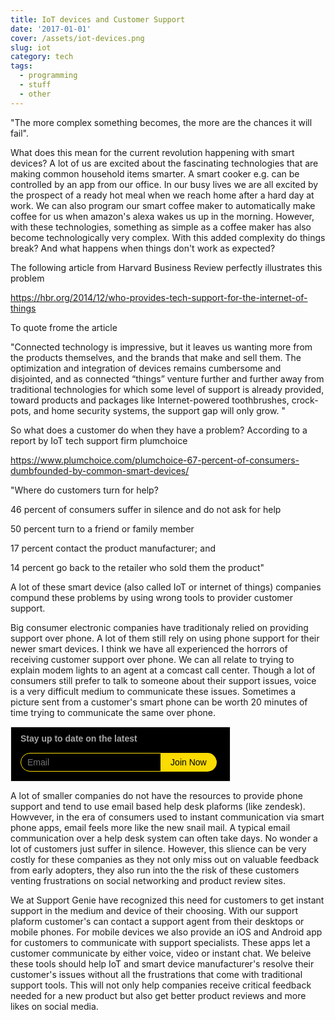 ```yaml
---
title: IoT devices and Customer Support
date: '2017-01-01'
cover: /assets/iot-devices.png
slug: iot
category: tech
tags:
  - programming
  - stuff
  - other
---
```

"The more complex something becomes, the more are the chances it will fail".

What does this mean for the current revolution happening with smart devices? A lot of us are excited about the fascinating technologies that are making common household items smarter. A smart cooker e.g. can be controlled by an app from our office. In our busy lives we are all excited by the prospect of a ready hot meal when we reach home after a hard day at work. We can also program our smart coffee maker to automatically make coffee for us when amazon's alexa wakes us up in the morning. However, with these technologies, something as simple as a coffee maker has also become technologically very complex. With this added complexity do things break? And what happens when things don't work as expected?

The following article from Harvard Business Review perfectly illustrates this problem

https://hbr.org/2014/12/who-provides-tech-support-for-the-internet-of-things

To quote frome the article

"Connected technology is impressive, but it leaves us wanting more from the products themselves, and the brands that make and sell them. The optimization and integration of devices remains cumbersome and disjointed, and as connected “things” venture further and further away from traditional technologies for which some level of support is already provided, toward products and packages like Internet-powered toothbrushes, crock-pots, and home security systems, the support gap will only grow. "

So what does a customer do when they have a problem? According to a report by IoT tech support firm plumchoice 

https://www.plumchoice.com/plumchoice-67-percent-of-consumers-dumbfounded-by-common-smart-devices/

"Where do customers turn for help?

46 percent of consumers suffer in silence and do not ask for help

50 percent turn to a friend or family member

17 percent contact the product manufacturer; and

14 percent go back to the retailer who sold them the product"

A lot of these smart device (also called IoT or internet of things) companies compund these problems by using wrong tools to provider customer support. 

Big consumer electronic companies have traditionaly relied on providing support over phone. A lot of them still rely on using phone support for their newer smart devices. I think we have all experienced the horrors of receiving customer support over phone. We can all relate to trying to explain modem lights to an agent at a comcast call center. Though a lot of consumers still prefer to talk to someone about their support issues, voice is a very difficult medium to communicate these issues. Sometimes a picture sent from a customer's smart phone can be worth 20 minutes of time trying to communicate the same over phone. 

<!--Zoho Campaigns Web-Optin Form's Header Code Starts Here-->

<script type="text/javascript" src="https://publ.maillist-manage.com/js/optin.min.js" onload="setupSF('sfa3e251e879e810fafc3f54ab4f0e5747ae6364a62834cb22','ZCFORMVIEW',false,'light',false,'0')"></script>
<script type="text/javascript">
	function runOnFormSubmit_sfa3e251e879e810fafc3f54ab4f0e5747ae6364a62834cb22(th){
		/*Before submit, if you want to trigger your event, "include your code here"*/
	};
</script>

<style>
.quick_form_12_css * {
    -webkit-box-sizing: border-box !important;
    -moz-box-sizing: border-box !important;
    box-sizing: border-box !important;
    overflow-wrap: break-word
}
@media only screen and (max-width: 600px) {.quick_form_12_css[name="SIGNUP_BODY"] { width: 100% !important; min-width: 100% !important; margin: 0px auto !important; padding: 0px !important } .SIGNUP_FLD { width: 90% !important; margin: 10px 5% !important; padding: 0px !important } .SIGNUP_FLD input { margin: 0 !important; border-radius: 25px !important } }
</style>

<!--Zoho Campaigns Web-Optin Form's Header Code Ends Here--><!--Zoho Campaigns Web-Optin Form Starts Here-->

<div id="sfa3e251e879e810fafc3f54ab4f0e5747ae6364a62834cb22" data-type="signupform" style="opacity: 1;">
	<div id="customForm">
		<div class="quick_form_12_css" style="background-color: rgb(0, 0, 0); width: 350px; z-index: 2; font-family: &quot;Arial&quot;; border-width: 1px; border-style: solid; border-color: rgb(235, 235, 235); overflow: hidden" name="SIGNUP_BODY">
			<div>
				<div style="font-size: 14px; font-family: Arial; font-weight: bold; color: rgb(166, 166, 166); text-align: left; padding: 10px 15px 5px; width: 100%; display: block; background-color: rgb(0, 0, 0)" id="SIGNUP_HEADING">Stay up to date on the latest</div>
				<div style="position:relative;">
					<div id="Zc_SignupSuccess" style="display:none;position:absolute;margin-left:4%;width:90%;background-color: white; padding: 3px; border: 3px solid rgb(194, 225, 154);  margin-top: 10px;margin-bottom:10px;word-break:break-all">
						<table width="100%" cellpadding="0" cellspacing="0" border="0">
							<tbody>
								<tr>
									<td width="10%">
										<img class="successicon" src="https://publ.maillist-manage.com/images/challangeiconenable.jpg" align="absmiddle">
									</td>
									<td>
										<span id="signupSuccessMsg" style="color: rgb(73, 140, 132); font-family: sans-serif; font-size: 14px;word-break:break-word">&nbsp;&nbsp;Thank you for Signing Up</span>
									</td>
								</tr>
							</tbody>
						</table>
					</div>
				</div>
				<form method="POST" id="zcampaignOptinForm" style="margin: 0px; width: 100%; padding: 0px 15px" action="https://maillist-manage.com/weboptin.zc" target="_zcSignup">
					<div style="background-color: rgb(255, 235, 232); padding: 10px; color: rgb(210, 0, 0); font-size: 11px; margin: 20px 10px 0px; border: 1px solid rgb(255, 217, 211); opacity: 1; display: none" id="errorMsgDiv">Please correct the marked field(s) below.</div>
					<div style="position: relative; margin: 10px 0 15px; width: 225px; height: 30px; display: inline-block" class="SIGNUP_FLD">
						<div id="Zc_SignupSuccess" style="position: absolute; width: 87%; background-color: white; padding: 3px; border: 3px solid rgb(194, 225, 154); margin-bottom: 10px; word-break: break-all; opacity: 1; display: none">
							<div style="width: 20px; padding: 5px; display: table-cell">
								<img class="successicon" src="https://campaigns.zoho.com/images/challangeiconenable.jpg" style="width: 20px">
							</div>
							<div style="display: table-cell">
								<span id="signupSuccessMsg" style="color: rgb(73, 140, 132); font-family: sans-serif; font-size: 14px; line-height: 30px; display: block"></span>
							</div>
						</div>
						<input type="text" style="font-size: 14px; border: 1px solid rgb(250, 219, 2); border-radius: 50px 0 0 50px; width: 100%; height: 100%; z-index: 4; outline: none; padding: 5px 10px; color: rgb(255, 255, 255); text-align: left; font-family: &quot;Arial&quot;; background-color: transparent; box-sizing: border-box" placeholder="Email" changeitem="SIGNUP_FORM_FIELD" name="CONTACT_EMAIL" id="EMBED_FORM_EMAIL_LABEL">
					</div>
					<div style="position: relative; width: 90px; height: 30px; margin: 0 0 15px; text-align: left; display: inline-block" class="SIGNUP_FLD">
						<input type="button" style="text-align: center; width: 100%; height: 100%; z-index: 5; border: 0; color: rgb(0, 0, 0); cursor: pointer; outline: none; font-size: 14px; background-color: rgb(250, 219, 2); margin: 0; margin-left: -5px; border-radius: 0 50px 50px 0" name="SIGNUP_SUBMIT_BUTTON" id="zcWebOptin" value="Join Now">
					</div>
					<input type="hidden" id="fieldBorder" value="">
					<input type="hidden" id="submitType" name="submitType" value="optinCustomView">
					<input type="hidden" id="emailReportId" name="emailReportId" value="">
					<input type="hidden" id="formType" name="formType" value="QuickForm">
					<input type="hidden" name="zx" id="cmpZuid" value="143747f2">
					<input type="hidden" name="zcvers" value="3.0">
					<input type="hidden" name="oldListIds" id="allCheckedListIds" value="">
					<input type="hidden" id="mode" name="mode" value="OptinCreateView">
					<input type="hidden" id="zcld" name="zcld" value="12e8c5ebfb86e0b9">
					<input type="hidden" id="document_domain" value="">
					<input type="hidden" id="zc_Url" value="publ.maillist-manage.com">
					<input type="hidden" id="new_optin_response_in" value="0">
					<input type="hidden" id="duplicate_optin_response_in" value="0">
					<input type="hidden" name="zc_trackCode" id="zc_trackCode" value="ZCFORMVIEW">
					<input type="hidden" id="zc_formIx" name="zc_formIx" value="a3e251e879e810fafc3f54ab4f0e5747ae6364a62834cb22">
					<input type="hidden" id="viewFrom" value="URL_ACTION">
					<span style="display: none" id="dt_CONTACT_EMAIL">1,true,6,Contact Email,2</span>
				</form>
			</div>
		</div>
	</div>
	<img src="https://publ.maillist-manage.com/images/spacer.gif" id="refImage" onload="referenceSetter(this)" style="display:none;">
</div>
<input type="hidden" id="signupFormType" value="QuickForm_Horizontal">
<div id="zcOptinOverLay" oncontextmenu="return false" style="display:none;text-align: center; background-color: rgb(0, 0, 0); opacity: 0.5; z-index: 100; position: fixed; width: 100%; top: 0px; left: 0px; height: 988px;"></div>
<div id="zcOptinSuccessPopup" style="display:none;z-index: 9999;width: 800px; height: 40%;top: 84px;position: fixed; left: 26%;background-color: #FFFFFF;border-color: #E6E6E6; border-style: solid; border-width: 1px;  box-shadow: 0 1px 10px #424242;padding: 35px;">
	<span style="position: absolute;top: -16px;right:-14px;z-index:99999;cursor: pointer;" id="closeSuccess">
		<img src="https://publ.maillist-manage.com/images/videoclose.png">
	</span>
	<div id="zcOptinSuccessPanel"></div>
</div>

<!--Zoho Campaigns Web-Optin Form Ends Here-->

A lot of smaller companies do not have the resources to provide phone support and tend to use email based help desk plaforms (like zendesk). Howvever, in the era of consumers used to instant communication via smart phone apps, email feels more like the new snail mail. A typical email communication over a help desk system can often take days. No wonder a lot of customers just suffer in silence. However, this slience can be very costly for these companies as they not only miss out on valuable feedback from early adopters, they also run into the the risk of these customers venting frustrations on social networking and product review sites.

We at Support Genie have recognized this need for customers to get instant support in the medium and device of their choosing. With our support plaform customer's can contact a support agent from their desktops or mobile phones. For mobile devices we also provide an iOS and Android app for customers to communicate with support specialists. These apps let a customer communicate by either voice, video or instant chat. We beleive these tools should help IoT and smart device manufacturer's resolve their customer's issues without all the frustrations that come with traditional support tools. This will not only help companies receive critical feedback needed for a new product but also get better product reviews and more likes on social media.
